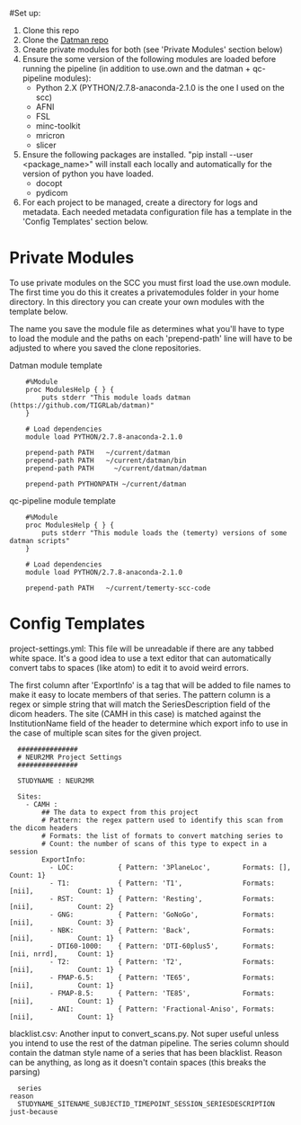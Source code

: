 #Set up:

  1. Clone this repo
  2. Clone the [Datman repo](https://github.com/TIGRLab/datman)
  3. Create private modules for both (see 'Private Modules' section below)
  4. Ensure the some version of the following modules are loaded before running
     the pipeline (in addition to use.own and the datman + qc-pipeline modules):
     * Python 2.X (PYTHON/2.7.8-anaconda-2.1.0 is the one I used on the scc)
     * AFNI
     * FSL
     * minc-toolkit
     * mricron
     * slicer
  5. Ensure the following packages are installed. "pip install --user <package_name>"
     will install each locally and automatically for the version of python you have
     loaded.
     * docopt
     * pydicom
  6. For each project to be managed, create a directory for logs and metadata.
     Each needed metadata configuration file has a template in the 'Config Templates'
     section below.

# Private Modules
  To use private modules on the SCC you must first load the use.own module.
  The first time you do this it creates a privatemodules folder in your home
  directory. In this directory you can create your own modules with the template
  below.

  The name you save the module file as determines what you'll have to type to load
  the module and the paths on each 'prepend-path' line will have to be adjusted
  to where you saved the clone repositories.

  Datman module template

        #%Module
        proc ModulesHelp { } {
        	puts stderr "This module loads datman (https://github.com/TIGRLab/datman)"
        }

        # Load dependencies
        module load PYTHON/2.7.8-anaconda-2.1.0

        prepend-path PATH 	~/current/datman
        prepend-path PATH 	~/current/datman/bin
        prepend-path PATH	  ~/current/datman/datman

        prepend-path PYTHONPATH	~/current/datman

   qc-pipeline module template

        #%Module
        proc ModulesHelp { } {
        	puts stderr "This module loads the (temerty) versions of some datman scripts"
        }

        # Load dependencies
        module load PYTHON/2.7.8-anaconda-2.1.0

        prepend-path PATH	~/current/temerty-scc-code


# Config Templates
  project-settings.yml:
  This file will be unreadable if there are any tabbed white space. It's a good idea
  to use a text editor that can automatically convert tabs to spaces (like atom) to
  edit it to avoid weird errors.

  The first column after 'ExportInfo' is a tag that will be added to file names to
  make it easy to locate members of that series. The pattern column is a regex or
  simple string that will match the SeriesDescription field of the dicom headers.
  The site (CAMH in this case) is matched against the InstitutionName field of
  the header to determine which export info to use in the case of multiple scan sites
  for the given project.

      ###############
      # NEUR2MR Project Settings
      ###############

      STUDYNAME : NEUR2MR

      Sites:
        - CAMH :
            ## The data to expect from this project
            # Pattern: the regex pattern used to identify this scan from the dicom headers
            # Formats: the list of formats to convert matching series to
            # Count: the number of scans of this type to expect in a session
            ExportInfo:
              - LOC:           { Pattern: '3PlaneLoc',        Formats: [],              Count: 1}
              - T1:            { Pattern: 'T1',               Formats: [nii],           Count: 1}
              - RST:           { Pattern: 'Resting',          Formats: [nii],           Count: 2}
              - GNG:           { Pattern: 'GoNoGo',           Formats: [nii],           Count: 3}
              - NBK:           { Pattern: 'Back',             Formats: [nii],           Count: 1}
              - DTI60-1000:    { Pattern: 'DTI-60plus5',      Formats: [nii, nrrd],     Count: 1}
              - T2:            { Pattern: 'T2',               Formats: [nii],           Count: 1}
              - FMAP-6.5:      { Pattern: 'TE65',             Formats: [nii],           Count: 1}
              - FMAP-8.5:      { Pattern: 'TE85',             Formats: [nii],           Count: 1}
              - ANI:           { Pattern: 'Fractional-Aniso', Formats: [nii],           Count: 1}
              
  blacklist.csv:
  Another input to convert_scans.py. Not super useful unless you intend to use
  the rest of the datman pipeline. The series column should contain the datman
  style name of a series that has been blacklist. Reason can be anything, as
  long as it doesn't contain spaces (this breaks the parsing)

      series									                                          reason
      STUDYNAME_SITENAME_SUBJECTID_TIMEPOINT_SESSION_SERIESDESCRIPTION  just-because
